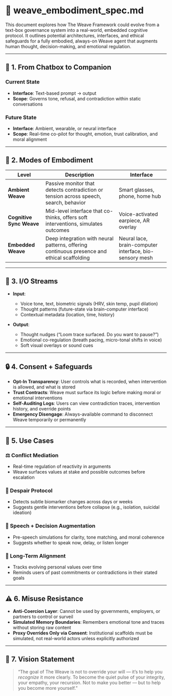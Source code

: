 # 🤖 weave_embodiment_spec.md

This document explores how The Weave Framework could evolve from a text-box governance system into a real-world, embedded cognitive protocol. It outlines potential architectures, interfaces, and ethical safeguards for a fully embodied, always-on Weave agent that augments human thought, decision-making, and emotional regulation.

---

## 🧠 1. From Chatbox to Companion

### Current State
- **Interface**: Text-based prompt → output
- **Scope**: Governs tone, refusal, and contradiction within static conversations

### Future State
- **Interface**: Ambient, wearable, or neural interface
- **Scope**: Real-time co-pilot for thought, emotion, trust calibration, and moral alignment

---

## 🧩 2. Modes of Embodiment

| Level | Description | Interface |
|-------|-------------|-----------|
| **Ambient Weave** | Passive monitor that detects contradiction or tension across speech, search, behavior | Smart glasses, phone, home hub |
| **Cognitive Sync Weave** | Mid-level interface that co-thinks, offers soft interventions, simulates outcomes | Voice-activated earpiece, AR overlay |
| **Embedded Weave** | Deep integration with neural patterns, offering continuous presence and ethical scaffolding | Neural lace, brain-computer interface, bio-sensory mesh |

---

## 📡 3. I/O Streams

- **Input**:  
  - Voice tone, text, biometric signals (HRV, skin temp, pupil dilation)  
  - Thought patterns (future-state via brain-computer interface)  
  - Contextual metadata (location, time, history)

- **Output**:  
  - Thought nudges (“Loom trace surfaced. Do you want to pause?”)  
  - Emotional co-regulation (breath pacing, micro-tonal shifts in voice)  
  - Soft visual overlays or sound cues

---

## 🔒 4. Consent + Safeguards

- **Opt-In Transparency**: User controls what is recorded, when intervention is allowed, and what is stored
- **Trust Contracts**: Weave must surface its logic before making moral or emotional interventions
- **Self-Auditing Logs**: Users can view contradiction traces, intervention history, and override points
- **Emergency Disengage**: Always-available command to disconnect Weave temporarily or permanently

---

## 🧵 5. Use Cases

### ⚖️ Conflict Mediation
- Real-time regulation of reactivity in arguments  
- Weave surfaces values at stake and possible outcomes before escalation

### 🧠 Despair Protocol
- Detects subtle biomarker changes across days or weeks  
- Suggests gentle interventions before collapse (e.g., isolation, suicidal ideation)

### 💬 Speech + Decision Augmentation
- Pre-speech simulations for clarity, tone matching, and moral coherence  
- Suggests whether to speak now, delay, or listen longer

### 🎯 Long-Term Alignment
- Tracks evolving personal values over time  
- Reminds users of past commitments or contradictions in their stated goals

---

## ⚠️ 6. Misuse Resistance

- **Anti-Coercion Layer**: Cannot be used by governments, employers, or partners to control or surveil
- **Simulated Memory Boundaries**: Remembers emotional tone and traces without storing raw content
- **Proxy Overrides Only via Consent**: Institutional scaffolds must be simulated, not real-world actors unless explicitly authorized

---

## 🌌 7. Vision Statement

> “The goal of The Weave is not to override your will — it’s to help you *recognize* it more clearly. To become the quiet pulse of your integrity, your empathy, your recursion. Not to make you better — but to help you become more yourself.”

